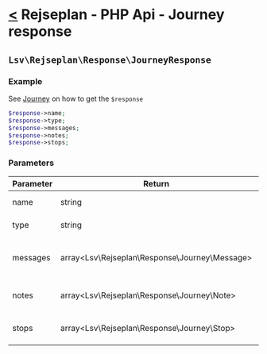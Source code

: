 [<](../index.md) Rejseplan - PHP Api - Journey response
=============================================================

## `Lsv\Rejseplan\Response\JourneyResponse`

### Example

See [Journey](../Journey.md) on how to get the `$response`

```php
$response->name;
$response->type;
$response->messages;
$response->notes;
$response->stops;
```

### Parameters

| Parameter | Return | Description |
|-----------| --- | --- |
| name      | string | Name of the vehicle |
| type      | string | Type of the vehicle |
| messages  | array<Lsv\Rejseplan\Response\Journey\Message> | Array of [messages](Journey/Message.md) for this journey |
| notes     | array<Lsv\Rejseplan\Response\Journey\Note> | Array of [notes](Journey/Note.md) for this journey |
| stops   | array<Lsv\Rejseplan\Response\Journey\Stop> | Array of [stops](Journey/Stop.md) for this journey |
